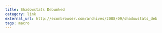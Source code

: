 ```yaml
---
title: Shadowstats Debunked
category: link
external_url: http://econbrowser.com/archives/2008/09/shadowstats_deb
tags: macro
---
```

